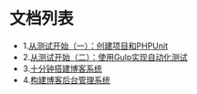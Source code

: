 # 文档列表

* 1.[从测试开始（一）：创建项目和PHPUnit](./1phpunit.md)
* 2.[从测试开始（二）：使用Gulp实现自动化测试](./2.md)
* 3.[十分钟搭建博客系统](./3.10分钟博客.md)
* 4.[构建博客后台管理系统](./4.构建博客后台管理系统.md)